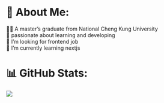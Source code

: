 # 👋 About Me:

👨‍🎓 A master’s graduate from National Cheng Kung University<br>
🔭 passionate about learning and developing<br>
🤝 I’m looking for frontend job<br>
🌱 I’m currently learning nextjs<br>

# 📊 GitHub Stats:
![](https://github-readme-stats.vercel.app/api/top-langs/?username=jerryhuangyu&theme=dark&hide_border=false&include_all_commits=false&count_private=true&layout=compact)
